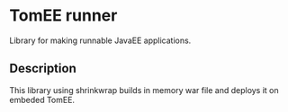 # TomEE runner

Library for making runnable JavaEE applications.

## Description

This library using shrinkwrap builds in memory war file and deploys it on embeded TomEE.

